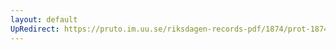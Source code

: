 ```yaml
---
layout: default
UpRedirect: https://pruto.im.uu.se/riksdagen-records-pdf/1874/prot-1874--fk--117/prot-1874--fk--117_000.pdf
---
```

